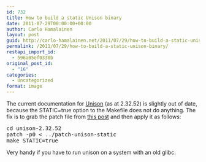 ```yaml
---
id: 732
title: How to build a static Unison binary
date: 2011-07-29T00:00:00+00:00
author: Carlo Hamalainen
layout: post
guid: http://carlo-hamalainen.net/2011/07/29/how-to-build-a-static-unison-binary/
permalink: /2011/07/29/how-to-build-a-static-unison-binary/
restapi_import_id:
  - 596a05ef0330b
original_post_id:
  - "16"
categories:
  - Uncategorized
format: image
---
```

The current documentation for [Unison](http://www.cis.upenn.edu/~bcpierce/unison/) (as at 2.32.52) is slightly out of date, because the STATIC=true option to the Makefile does not do anything. The fix is to grab the patch file from [this post](http://permalink.gmane.org/gmane.network.unison.general/7879) and then apply it as follows:

<pre>cd unison-2.32.52
patch -p0 < ../patch-unison-static
make STATIC=true
</pre>

Very handy if you have to run unison on a system with an old glibc.